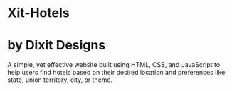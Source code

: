 # Xit-Hotels
# by Dixit Designs
A simple, yet effective website built using HTML, CSS, and JavaScript to help users find hotels based on their desired location and preferences like state, union territory, city, or theme.
